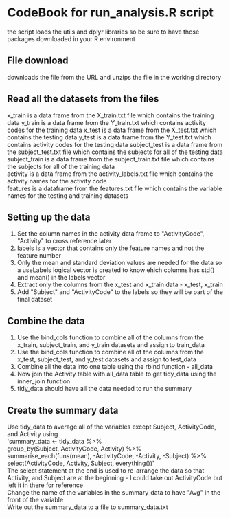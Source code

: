# CodeBook for run_analysis.R script #  
the script loads the utils and dplyr libraries so be sure to have those packages downloaded in your R environment
## File download ##  
downloads the file from the URL and unzips the file in the working directory
## Read all the datasets from the files
x_train is a data frame from the X_train.txt file which contains the training data
y_train is a data frame from the Y_train.txt which contains activity codes for the training data
x_test is a data frame from the X_test.txt which contains the testing data
y_test is a data frame from the Y_test.txt which contains activity codes for the testing data
subject_test is a data frame from the subject_test.txt file which contains the subjects for all of the testing data
subject_train is a data frame from the subject_train.txt file which contains the subjects for all of the training data  
activity is a data frame from the activity_labels.txt file which contains the activity names for the activity code  
features is a dataframe from the features.txt file which contains the variable names for the testing and training datasets  
## Setting up the data ##  
1. Set the column names in the activity data frame to "ActivityCode", "Activity" to cross reference later  
2. labels is a vector that contains only the feature names and not the feature number  
3. Only the mean and standard deviation values are needed for the data so a useLabels logical vector is created to know ehich columns has std() and mean() in the labels vector  
4. Extract only the columns from the x_test and x_train data - x_test, x_train  
5. Add "Subject" and "ActivityCode" to the labels so they will be part of the final dataset  
## Combine the data ##  
1. Use the bind_cols function to combine all of the columns from the x_train, subject_train, and y_train datasets and assign to train_data  
2. Use the bind_cols function to combine all of the columns from the x_test, subject_test, and y_test datasets and assign to test_data  
3. Combine all the data into one table using the rbind function - all_data  
4. Now join the Activity table with all_data table to get tidy_data using the inner_join function  
5. tidy_data should have all the data needed to run the summary  
## Create the summary data ##  
Use tidy_data to average all of the variables except Subject, ActivityCode, and Activity using  
'summary_data <- tidy_data %>%  
  group_by(Subject, ActivityCode, Activity) %>%  
  summarise_each(funs(mean), -ActivityCode, -Activity, -Subject) %>%   
  select(ActivityCode, Activity, Subject, everything())'  
The select statement at the end is used to re-arrange the data so that Activity, and Subject are at the beginning - I could take out ActivityCode but left it in there for reference  
Change the name of the variables in the summary_data to have "Avg" in the front of the variable   
Write out the summary_data to a file to summary_data.txt  







